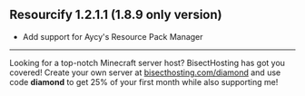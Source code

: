 ## Resourcify 1.2.1.1 (1.8.9 only version)
- Add support for Aycy's Resource Pack Manager

----------------------------------------------------------------------------------------------------

Looking for a top-notch Minecraft server host? BisectHosting has got you covered! Create your own server at [bisecthosting.com/diamond](https://bisecthosting.com/diamond?r=resourcify+update) and use code **diamond** to get 25% of your first month while also supporting me!